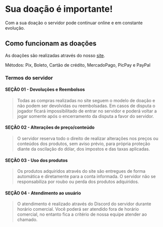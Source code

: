 <style>
body {
  background-image: url('../resources/image/background.png');
  background-repeat: no-repeat;
  background-attachment: fixed;
  background-size: cover;
}
</style>

# **Sua doação é importante!**

Com a sua doação o servidor pode continuar online e em constante evolução.

## **Como funcionam as doações**

As doações são realizadas através do nosso [site](https://cubec.tebex.io/).

Métodos: Pix, Boleto, Cartão de crédito, MercadoPago, PicPay e PayPal

### **Termos do servidor**

#### **SEÇÃO 01 - Devoluções e Reembolsos**

>Todas as compras realizadas no site seguem o modelo de doação e não podem ser devolvidas ou reembolsadas.
Em casos de disputa o jogador ficará impossibilitado de entrar no servidor e poderá voltar a jogar somente após o encerramento da disputa a favor do servidor.

#### **SEÇÃO 02 - Alterações de preço/conteúdo**

>O servidor reserva todo o direito de realizar alterações nos preços ou conteúdos dos produtos, sem aviso prévio, para própria proteção diante da oscilação do dólar, dos impostos e das taxas aplicadas.

#### **SEÇÃO 03 - Uso dos produtos**

>Os produtos adquiridos através do site são entregues de forma automática e diretamente para a conta informada.
O servidor não se responsabiliza por roubo ou perda dos produtos adquiridos.

#### **SEÇÃO 04 - Atendimento ao usuário**

>O atendimento é realizado através do Discord do servidor durante horário comercial.
Você poderá ser atendido fora de horário comercial, no entanto fica a critério de nossa equipe atender ao chamado.
